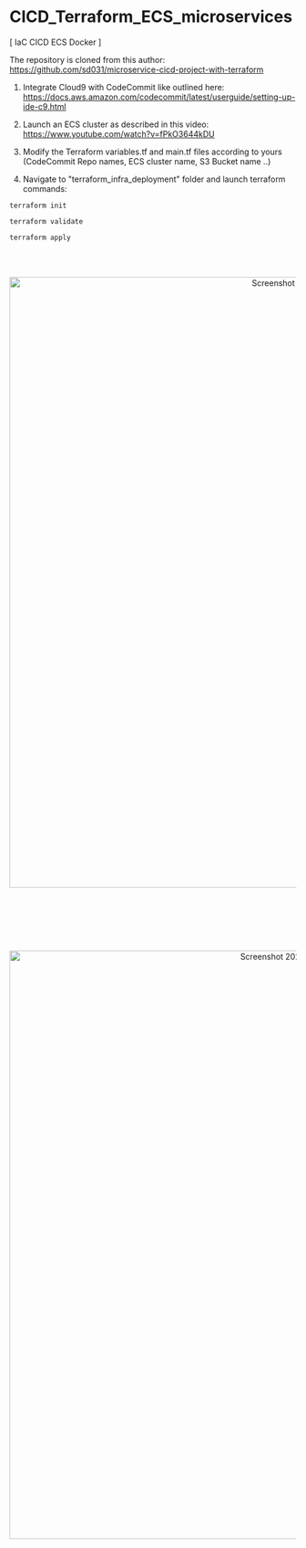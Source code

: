 # CICD_Terraform_ECS_microservices
[ IaC CICD ECS Docker ]

The repository is cloned from this author: 
https://github.com/sd031/microservice-cicd-project-with-terraform



1. Integrate Cloud9 with CodeCommit like outlined here:
https://docs.aws.amazon.com/codecommit/latest/userguide/setting-up-ide-c9.html

2. Launch an ECS cluster as described in this video:
https://www.youtube.com/watch?v=fPkO3644kDU

3. Modify the Terraform variables.tf and main.tf files according to yours (CodeCommit Repo names, ECS cluster name, S3 Bucket name ..)

4. Navigate to "terraform_infra_deployment" folder and launch terraform commands:

```
terraform init
```
```
terraform validate
```
```
terraform apply
```
<br><br>
<p align="center" >
  <img width="1070" alt="Screenshot 2023-02-07 at 19 59 13" src="https://user-images.githubusercontent.com/104728608/217353794-b219de0d-e1ee-4fad-8aa0-0a56ab0588ae.png">
</p>
<br><br>

<br><br>
<p align="center" >
  <img width="1031" alt="Screenshot 2023-02-07 at 19 57 47" src="https://user-images.githubusercontent.com/104728608/217353712-f8c9a489-5ae0-4718-9b57-cf5f09b20bd0.png">
</p>
<br><br>


